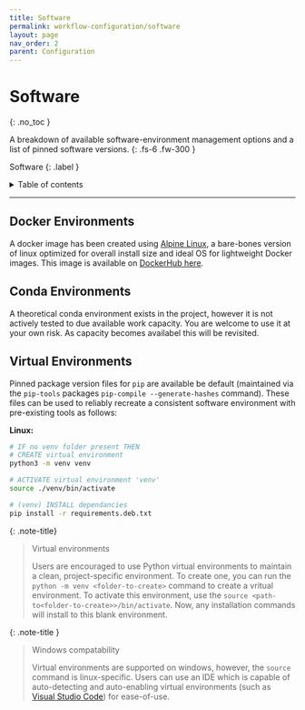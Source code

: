 ```yaml
---
title: Software
permalink: workflow-configuration/software
layout: page
nav_order: 2
parent: Configuration
---
```


# Software
{: .no_toc }

A breakdown of available software-environment management options and a list of pinned software versions.
{: .fs-6 .fw-300 }

Software
{: .label }



<details markdown="block">
  <summary>
    Table of contents
  </summary>
  {: .text-delta }
1. TOC
{:toc}
</details>

---
## Docker Environments
A docker image has been created using [Alpine Linux](), a bare-bones version of linux optimized for overall install size and ideal OS for lightweight Docker images. This image is available on [DockerHub here]().
<!-- TODO: Provide Link -->
<!-- TODO: Provide Link -->

## Conda Environments
A theoretical conda environment exists in the project, however it is not actively tested to due available work capacity. You are welcome to use it at your own risk. As capacity becomes availabel this will be revisited.

## Virtual Environments
Pinned package version files for `pip` are available be default (maintained via the `pip-tools` packages `pip-compile --generate-hashes` command). These files can be used to reliably recreate a consistent software environment with pre-existing tools as follows:

**Linux:**
```bash
# IF no venv folder present THEN
# CREATE virtual environment
python3 -m venv venv

# ACTIVATE virtual environment 'venv'
source ./venv/bin/activate

# (venv) INSTALL dependancies
pip install -r requirements.deb.txt
```

{: .note-title}
> Virtual environments
>
> Users are encouraged to use Python virtual environments to maintain a clean, project-specific environment. To create one, you can run the `python -m venv <folder-to-create>` command to create a vritual environment. To activate this environment, use the `source <path-to<folder-to-create>>/bin/activate`. Now, any installation commands will install to this blank environment.

{: .note-title }
> Windows compatability
>
> Virtual environments are supported on windows, however, the `source` command is linux-specific. Users can use an IDE which is capable of auto-detecting and auto-enabling virtual environments (such as [Visual Studio Code]()) for ease-of-use.